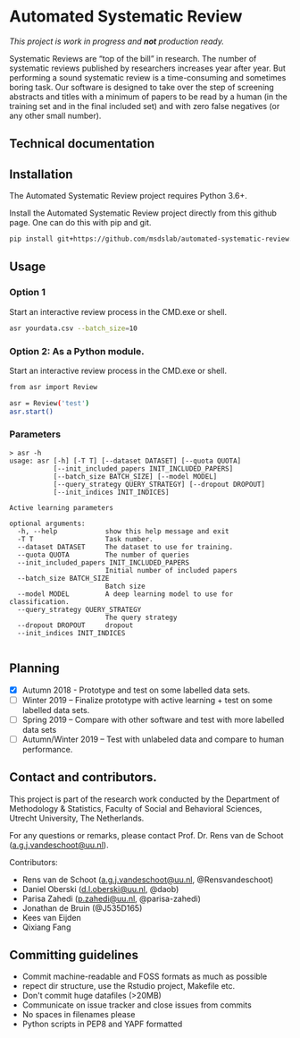# Automated Systematic Review

*This project is work in progress and **not** production ready.*

Systematic Reviews are “top of the bill” in research. The number of systematic
reviews published by researchers increases year after year. But performing a
sound systematic review is a time-consuming and sometimes boring task. Our
software is designed to take over the step of screening abstracts and titles
with a minimum of papers to be read by a human (in the training set and in the
final included set) and with zero false negatives (or any other small number). 

## Technical documentation

## Installation

The Automated Systematic Review project requires Python 3.6+. 

Install the Automated Systematic Review project directly from this github page. 
One can do this with pip and git.

``` bash
pip install git+https://github.com/msdslab/automated-systematic-review.git
```

## Usage 

### Option 1

Start an interactive review process in the CMD.exe or shell. 

``` bash
asr yourdata.csv --batch_size=10 
```

### Option 2: As a Python module.

Start an interactive review process in the CMD.exe or shell. 

``` bash
from asr import Review

asr = Review('test')
asr.start()

```

### Parameters

```
> asr -h
usage: asr [-h] [-T T] [--dataset DATASET] [--quota QUOTA]
           [--init_included_papers INIT_INCLUDED_PAPERS]
           [--batch_size BATCH_SIZE] [--model MODEL]
           [--query_strategy QUERY_STRATEGY] [--dropout DROPOUT]
           [--init_indices INIT_INDICES]

Active learning parameters

optional arguments:
  -h, --help            show this help message and exit
  -T T                  Task number.
  --dataset DATASET     The dataset to use for training.
  --quota QUOTA         The number of queries
  --init_included_papers INIT_INCLUDED_PAPERS
                        Initial number of included papers
  --batch_size BATCH_SIZE
                        Batch size
  --model MODEL         A deep learning model to use for classification.
  --query_strategy QUERY_STRATEGY
                        The query strategy
  --dropout DROPOUT     dropout
  --init_indices INIT_INDICES


```


## Planning

- [x] Autumn 2018 - Prototype and test on some labelled data sets. 
- [ ] Winter 2019 – Finalize prototype with active learning + test on some labelled data sets.
- [ ] Spring 2019 – Compare with other software and test with more labelled data sets
- [ ] Autumn/Winter 2019 – Test with unlabeled data and compare to human performance.

## Contact and contributors. 

This project is part of the research work conducted by the Department of Methodology & Statistics,  Faculty of Social and Behavioral Sciences,  Utrecht University,  The Netherlands.

For any questions or remarks, please contact Prof. Dr. Rens van de Schoot (a.g.j.vandeschoot@uu.nl). 

Contributors: 

- Rens van de Schoot (a.g.j.vandeschoot@uu.nl, @Rensvandeschoot)
- Daniel Oberski (d.l.oberski@uu.nl, @daob)
- Parisa Zahedi (p.zahedi@uu.nl, @parisa-zahedi)
- Jonathan de Bruin (@J535D165)
- Kees van Eijden
- Qixiang Fang

## Committing guidelines

  * Commit machine-readable and FOSS formats as much as possible
  * repect dir structure, use the Rstudio project, Makefile etc.
  * Don't commit huge datafiles (>20MB)
  * Communicate on issue tracker and close issues from commits
  * No spaces in filenames please
  * Python scripts in PEP8 and YAPF formatted
 
